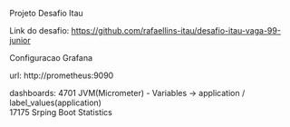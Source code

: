 Projeto Desafio Itau

Link do desafio: https://github.com/rafaellins-itau/desafio-itau-vaga-99-junior



Configuracao Grafana

url: http://prometheus:9090

dashboards:
4701	JVM(Micrometer) - Variables -> application / label_values(application)\
17175 	Srping Boot Statistics

